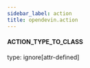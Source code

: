 ```yaml
---
sidebar_label: action
title: opendevin.action
---
```


#### ACTION\_TYPE\_TO\_CLASS

type: ignore[attr-defined]

